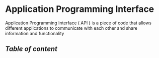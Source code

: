 # Application Programming Interface

Application Programming Interface ( API ) is a piece of code that allows different applications to communicate with each other and share information and functionality

## _Table of content_
